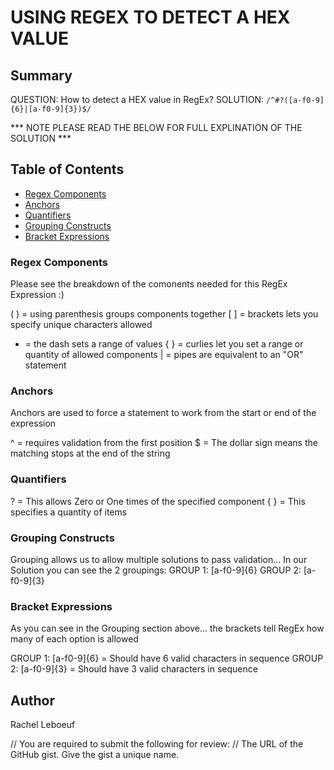 # USING REGEX TO DETECT A HEX VALUE

## Summary

QUESTION: How to detect a HEX value in RegEx?
SOLUTION: `/^#?([a-f0-9]{6}|[a-f0-9]{3})$/`

*** NOTE PLEASE READ THE BELOW FOR FULL EXPLINATION OF THE SOLUTION ***

## Table of Contents

- [Regex Components](#regex-components)
- [Anchors](#anchors)
- [Quantifiers](#quantifiers)
- [Grouping Constructs](#grouping-constructs)
- [Bracket Expressions](#bracket-expressions)

### Regex Components

Please see the breakdown of the comonents needed for this RegEx Expression :)

( ) = using parenthesis groups components together
[ ] = brackets lets you specify unique characters allowed
 -  = the dash sets a range of values
{ } = curlies let you set a range or quantity of allowed components
 |  = pipes are equivalent to an "OR" statement

### Anchors

Anchors are used to force a statement to work from the start or end of the expression

 ^  = requires validation from the first position
 $  = The dollar sign means the matching stops at the end of the string
 
### Quantifiers

 ?  = This allows Zero or One times of the specified component
{ } = This specifies a quantity of items

### Grouping Constructs

Grouping allows us to allow multiple solutions to pass validation...
In our Solution you can see the 2 groupings:
GROUP 1: [a-f0-9]{6}
GROUP 2: [a-f0-9]{3}

### Bracket Expressions

As you can see in the Grouping section above... the brackets tell RegEx how many of each option is allowed

GROUP 1: [a-f0-9]{6} = Should have 6 valid characters in sequence
GROUP 2: [a-f0-9]{3} = Should have 3 valid characters in sequence

## Author
Rachel Leboeuf

// You are required to submit the following for review:
// The URL of the GitHub gist. Give the gist a unique name.